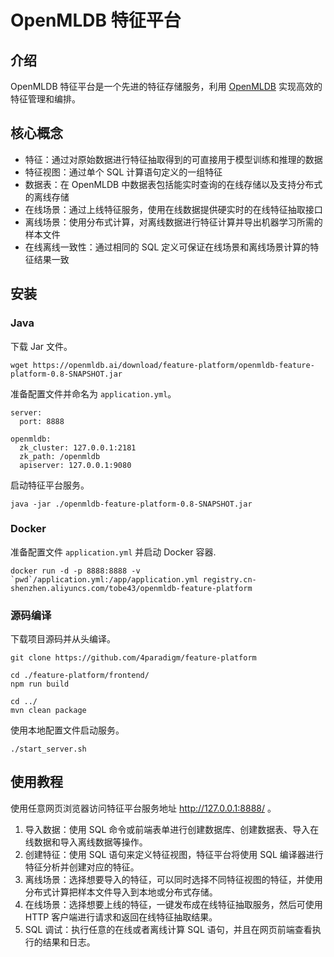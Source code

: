 # OpenMLDB 特征平台

## 介绍

OpenMLDB 特征平台是一个先进的特征存储服务，利用 [OpenMLDB](https://github.com/4paradigm/OpenMLDB) 实现高效的特征管理和编排。

## 核心概念

* 特征：通过对原始数据进行特征抽取得到的可直接用于模型训练和推理的数据
* 特征视图：通过单个 SQL 计算语句定义的一组特征
* 数据表：在 OpenMLDB 中数据表包括能实时查询的在线存储以及支持分布式的离线存储
* 在线场景：通过上线特征服务，使用在线数据提供硬实时的在线特征抽取接口
* 离线场景：使用分布式计算，对离线数据进行特征计算并导出机器学习所需的样本文件
* 在线离线一致性：通过相同的 SQL 定义可保证在线场景和离线场景计算的特征结果一致

## 安装

### Java

下载 Jar 文件。

```
wget https://openmldb.ai/download/feature-platform/openmldb-feature-platform-0.8-SNAPSHOT.jar
```

准备配置文件并命名为 `application.yml`。

```
server:
  port: 8888
 
openmldb:
  zk_cluster: 127.0.0.1:2181
  zk_path: /openmldb
  apiserver: 127.0.0.1:9080
```

启动特征平台服务。

```
java -jar ./openmldb-feature-platform-0.8-SNAPSHOT.jar
```

### Docker

准备配置文件 `application.yml` 并启动 Docker 容器.

```
docker run -d -p 8888:8888 -v `pwd`/application.yml:/app/application.yml registry.cn-shenzhen.aliyuncs.com/tobe43/openmldb-feature-platform
```

### 源码编译

下载项目源码并从头编译。

```
git clone https://github.com/4paradigm/feature-platform

cd ./feature-platform/frontend/
npm run build

cd ../
mvn clean package
```

使用本地配置文件启动服务。

```
./start_server.sh
```

## 使用教程

使用任意网页浏览器访问特征平台服务地址 http://127.0.0.1:8888/ 。

1. 导入数据：使用 SQL 命令或前端表单进行创建数据库、创建数据表、导入在线数据和导入离线数据等操作。
2. 创建特征：使用 SQL 语句来定义特征视图，特征平台将使用 SQL 编译器进行特征分析并创建对应的特征。
3. 离线场景：选择想要导入的特征，可以同时选择不同特征视图的特征，并使用分布式计算把样本文件导入到本地或分布式存储。
3. 在线场景：选择想要上线的特征，一键发布成在线特征抽取服务，然后可使用 HTTP 客户端进行请求和返回在线特征抽取结果。
4. SQL 调试：执行任意的在线或者离线计算 SQL 语句，并且在网页前端查看执行的结果和日志。